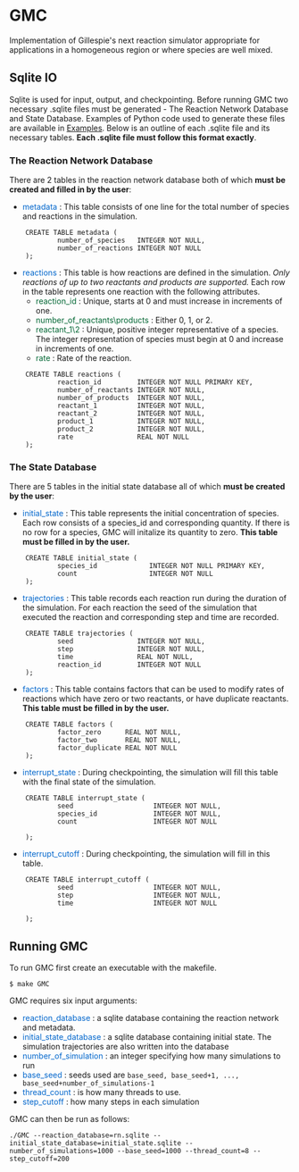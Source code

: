 # GMC
Implementation of Gillespie's next reaction simulator appropriate for applications in a homogeneous region or where species are well mixed.

## Sqlite IO  

Sqlite is used for input, output, and checkpointing. Before running GMC two necessary .sqlite files must be generated - The Reaction Network Database and State Database. Examples of Python code used to generate these files are available in [Examples](./Examples.html). Below is an outline of each .sqlite file and its necessary tables. **Each .sqlite file must follow this format exactly**. 

### The Reaction Network Database 
There are 2 tables in the reaction network database both of which **must be created and filled in by the user**:
- <span style="color:#0066CC"> metadata </span> : This table consists of one line for the total number of species and reactions in the simulation.

```
    CREATE TABLE metadata (
            number_of_species   INTEGER NOT NULL,
            number_of_reactions INTEGER NOT NULL
    );
```

- <span style="color:#0066CC"> reactions </span>: This table is how reactions are defined in the simulation. *Only reactions of up to two reactants and products are supported.* Each row in the table represents one reaction with the following attributes. 
    - <span style="color:#006633"> reaction_id </span>: Unique, starts at 0 and must increase in increments of one.
    - <span style="color:#006633"> number_of_reactants\products </span>: Either 0, 1, or 2.
    - <span style="color:#006633"> reactant_1\2 </span>: Unique, positive integer representative of a species. The integer representation of species must begin at 0 and increase in increments of one.
    - <span style="color:#006633"> rate </span>: Rate of the reaction.

```
    CREATE TABLE reactions (
            reaction_id         INTEGER NOT NULL PRIMARY KEY,
            number_of_reactants INTEGER NOT NULL,
            number_of_products  INTEGER NOT NULL,
            reactant_1          INTEGER NOT NULL,
            reactant_2          INTEGER NOT NULL,
            product_1           INTEGER NOT NULL,
            product_2           INTEGER NOT NULL,
            rate                REAL NOT NULL
    );

```

### The State Database 
There are 5 tables in the initial state database all of which **must be created by the user**: 

- <span style="color:#0066CC"> initial_state </span>: This table represents the initial concentration of species. Each row consists of a species_id and corresponding quantity. If there is no row for a species, GMC will initalize its quantity to zero. **This table must be filled in by the user.**

```
    CREATE TABLE initial_state (
            species_id             INTEGER NOT NULL PRIMARY KEY,
            count                  INTEGER NOT NULL
    );
```
- <span style="color:#0066CC"> trajectories </span>: This table records each reaction run during the duration of the simulation. For each reaction the seed of the simulation that executed the reaction and corresponding step and time are recorded. 

```
    CREATE TABLE trajectories (
            seed                INTEGER NOT NULL,
            step                INTEGER NOT NULL,
            time                REAL NOT NULL,
            reaction_id         INTEGER NOT NULL
    );
```
- <span style="color:#0066CC"> factors </span>: This table contains factors that can be used to modify rates of reactions which have zero or two reactants, or have duplicate reactants. **This table must be filled in by the user.**

```
    CREATE TABLE factors (
            factor_zero      REAL NOT NULL,
            factor_two       REAL NOT NULL,
            factor_duplicate REAL NOT NULL
    );
```
- <span style="color:#0066CC"> interrupt_state </span>: During checkpointing, the simulation will fill this table with the final state of the simulation. 

```
    CREATE TABLE interrupt_state (
            seed                    INTEGER NOT NULL,
            species_id              INTEGER NOT NULL,
            count                   INTEGER NOT NULL
            
    );
```
- <span style="color:#0066CC"> interrupt_cutoff </span>: During checkpointing, the simulation will fill in this table.

```
    CREATE TABLE interrupt_cutoff (
            seed                    INTEGER NOT NULL,
            step                    INTEGER NOT NULL,
            time                    INTEGER NOT NULL
            
    );
```
## Running GMC

To run GMC first create an executable with the makefile. 

```
$ make GMC
```
GMC requires six input arguments: 

- <span style="color:#0066CC"> reaction_database </span>: a sqlite database containing the reaction network and metadata.
- <span style="color:#0066CC"> initial_state_database </span>: a sqlite database containing initial state. The simulation trajectories are also written into the database
-  <span style="color:#0066CC">number_of_simulation </span>: an integer specifying how many simulations to run
-  <span style="color:#0066CC">base_seed </span>: seeds used are `base_seed, base_seed+1, ..., base_seed+number_of_simulations-1`
- <span style="color:#0066CC"> thread_count </span>: is how many threads to use.
- <span style="color:#0066CC"> step_cutoff </span>: how many steps in each simulation

GMC can then be run as follows:

```
./GMC --reaction_database=rn.sqlite --initial_state_database=initial_state.sqlite --number_of_simulations=1000 --base_seed=1000 --thread_count=8 --step_cutoff=200
```



